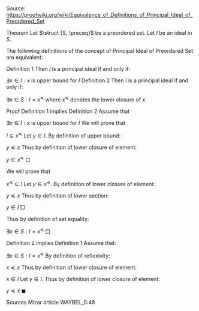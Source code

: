 # 

Source: https://proofwiki.org/wiki/Equivalence_of_Definitions_of_Principal_Ideal_of_Preordered_Set



Theorem
Let $\struct {S, \preceq}$ be a preordered set.
Let $I$ be an ideal in $S$.

The following definitions of the concept of Principal Ideal of Preordered Set are equivalent:

Definition 1
Then $I$ is a principal ideal if and only if:

$\exists x \in I: x$ is upper bound for $I$
Definition 2
Then $I$ is a principal ideal if and only if:

$\exists x \in S: I = x^\preceq$
where $x^\preceq$ denotes the lower closure of $x$.


Proof
Definition $1$ implies Definition $2$
Assume that

$\exists x \in I: x$ is upper bound for $I$
We will prove that

$I \subseteq x^\preceq$
Let $y \in I$.
By definition of upper bound:

$y \preceq x$
Thus by definition of lower closure of element:

$y \in x^\preceq$
$\Box$

We will prove that

$x^\preceq \subseteq I$
Let $y \in x^\preceq$.
By definition of lower closure of element:

$y \preceq x$
Thus by definition of lower section:

$y \in I$
$\Box$

Thus by definition of set equality:

$\exists x \in S: I = x^\preceq$
$\Box$


Definition $2$ implies Definition $1$
Assume that:

$\exists x \in S: I = x^\preceq$
By definition of reflexivity:

$x \preceq x$
Thus by definition of lower closure of element:

$x \in I$
Let $y \in I$.
Thus by definition of lower closure of element:

$y \preceq x$
$\blacksquare$


Sources
Mizar article WAYBEL_0:48




